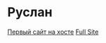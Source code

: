 # Руслан
[Первый сайт на хосте](https://rusweek.github.io/less9/)
[Full Site](https://rusweek.github.io/fullSite/)
